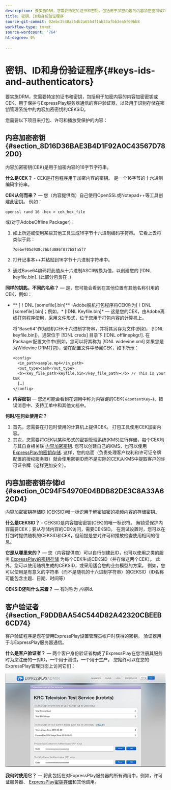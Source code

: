 ```yaml
---
description: 要实施DRM，您需要特定的证书和密钥，包括用于加密内容的内容加密密钥或CEK、用于保护与ExpressPlay服务器通信的客户验证器，以及用于识别存储在密钥管理系统中的内容加密密钥的CEKSID。
title: 密钥、ID和身份验证程序
source-git-commit: 02ebc3548a254b2a6554f1ab34afbb3ea5f09bb8
workflow-type: tm+mt
source-wordcount: '764'
ht-degree: 0%

---
```


# 密钥、ID和身份验证程序{#keys-ids-and-authenticators}

要实施DRM，您需要特定的证书和密钥，包括用于加密内容的内容加密密钥或CEK、用于保护与ExpressPlay服务器通信的客户验证器，以及用于识别存储在密钥管理系统中的内容加密密钥的CEKSID。

您需要以下项目来打包、许可和播放受保护的内容：

## 内容加密密钥 {#section_8D16D36BAE3B4D1F92A0C43567D782D0}

内容加密密钥(CEK)是用于加密内容的16字节字符串。

**什么是CEK？** - CEK是打包程序用于加密内容的密钥。 是一个16字节的十六进制编码字符串。

**CEK从何而来？**  — 您（内容提供商）自己使用OpenSSL或Notepad++等工具创建此密钥。 例如：

```
openssl rand 16 -hex > cek_hex_file
```

或(对于AdobeOffline Packager)：

1. 如上所述或使用某些其他工具生成16字节十六进制编码字符串。 它看上去将类似于此：

   ```
   7debe705d938c76bfd886f077b8fa5f7
   ```

1. 打开记事本++并粘贴到16字节十六进制字符串中。
1. 通过Base64编码将此值从十六进制ASCII转换为值，以创建您的 [!DNL keyfile.bin]. (此部分包含在 [](../../multi-drm-workflows/quick-start/package-your-content.md).)

**同样的钥匙，不同的名称？**  — 是，您可能会看到在其他位置有其他名称引用的CEK，例如：

* ** [！DNL [somefile].bin]** -Adobe脱机打包程序将CEK称为[！DNL [somefile].bin]；例如，* [!DNL Keyfile.bin]* — 这是您的CEK，由Adobe离线打包程序使用，采用文件形式，位于您用于打包内容的计算机上。

  将“Base64”作为随机CEK十六进制字符串，并将其另存为文件(例如， [!DNL keyfile.bin])，通常位于 [!DNL creds] 目录下 [!DNL offlinepkgr/]. 在Packager配置文件中(例如，您可以将其称为 [!DNL widevine.xml] 如果您是为Widevine DRM打包)，请在配置文件中参阅CEK，如下所示：

  ```
  <config>  
    <in_path>sample.mp4</in_path>  
    <out_type>dash</out_type>
    <b><key_file_path>keyfile.bin</key_file_path></b> // This is your CEK  
    […] 
  </config> 
  ```

* **内容密钥**  — 您还可能会看到在调用中称为内容键的CEK( `&contentKey=`)、错误消息中、支持工单中和其他文档中。

**何时/在何处使用它？**

1. 首先，您需要在打包时使用的计算机上提供CEK。 打包工具使用CEK加密内容。
1. 其次，您需要将CEK以某种形式的密钥管理系统(KMS)进行存储，每个CEK均与其自身相关联 [内容加密密钥](../../multi-drm-workflows/glossary/glossary-cek.md). 您可以创建自己的KMS，也可以使用 [ExpressPlay的密钥存储](https://www.expressplay.com/developer/key-storage/). 这样，您的店面（负责处理客户权利和许可证令牌配置的授权服务器）就会使用密钥ID而不是实际的CEK从KMS中提取客户的许可证令牌（这样更加安全）。

## 内容加密密钥存储Id {#section_0C94F54970E04BDB82DE3C8A33A62CD4}

内容加密密钥存储ID (CEKSID)唯一标识用于解密加密的视频内容的存储密钥。

**什么是CEKSID？** - CEKSID是内容加密密钥(CEK)的唯一标识符。 解锁受保护内容需要CEK；要从存储内容的CEK访问，需要CEKSID。 在测试设置时，您可以在打包时提供随机的CEKSID和CEK，但前提是您对许可和播放检查使用相同的信息。

**它是从哪里来的？**  — 您（内容提供商）可以自行创建此ID，也可以使用之类的服务 [ExpressPlay的密钥存储](https://www.expressplay.com/developer/key-storage/) 为每个CEK生成CEKSID（并存储这两个CEK）。 此外，您可以使用随机生成的CEKSID，或采用适合您的业务模型的方案。 例如，您可以使用是有意义的字符串（而不是随机的十六进制字符串）的CEKSID（ID名称可能包含主题、日期、时间等）

**CEKSID还叫什么来着？**  — 有时称为 *内容Id*.

## 客户验证者 {#section_F9DDBAA54C544D82A42320CBEEB6CD74}

客户验证程序是您在使用ExpressPlay设置管理员帐户时获得的密钥。 验证器用于与ExpressPlay服务器通信。

**什么是客户验证者？**  — 两个客户身份验证者构成了ExpressPlay在您注册其服务时为您注册的一对ID，一个用于测试，一个用于生产。 您始终可以在您的ExpressPlay管理页面上访问它们：
<!--<a id="fig_c5h_xdl_wv"></a>-->

![](assets/expressplay_admin_dashboard-web.png)

**我何时使用它？**  — 将此包括在对ExpressPlay服务器的所有调用中，例如，许可证服务器、 [ExpressPlay密钥存储](https://www.expressplay.com/developer/key-storage/)和其他调用。
